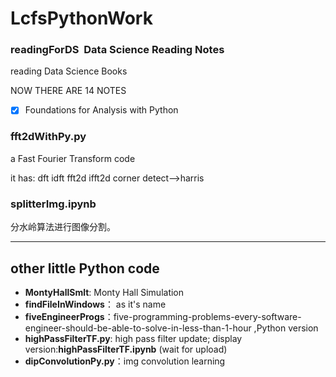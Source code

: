 # LcfsPythonWork

### readingForDS  Data Science Reading Notes

reading Data Science Books 

NOW THERE ARE 14 NOTES
- [x] Foundations for Analysis with Python
### fft2dWithPy.py

a Fast Fourier Transform code 

it has: dft idft fft2d ifft2d corner detect-->harris

### splitterImg.ipynb
分水岭算法进行图像分割。

---
## other little Python code

- **MontyHallSmlt**:  Monty Hall Simulation
- **findFileInWindows**： as it's name
- **fiveEngineerProgs**：five-programming-problems-every-software-engineer-should-be-able-to-solve-in-less-than-1-hour ,Python version
- **highPassFilterTF.py**: high pass filter update; display version:**highPassFilterTF.ipynb** (wait for upload)
- **dipConvolutionPy.py**：img convolution learning


